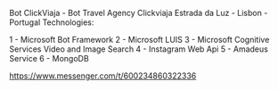 Bot ClickViaja - Bot Travel Agency Clickviaja Estrada da Luz - Lisbon - Portugal Technologies:

1 - Microsoft Bot Framework 
2 - Microsoft LUIS 
3 - Microsoft Cognitive Services Video and Image Search 
4 - Instagram Web Api 
5 - Amadeus Service 
6 - MongoDB


https://www.messenger.com/t/600234860322336
